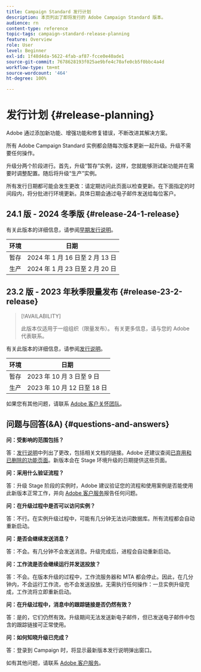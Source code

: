 ```yaml
---
title: Campaign Standard 发行计划
description: 本页列出了即将发行的 Adobe Campaign Standard 版本。
audience: rn
content-type: reference
topic-tags: campaign-standard-release-planning
feature: Overview
role: User
level: Beginner
exl-id: 1f48d4da-5622-4fab-af87-fcce0e40ade1
source-git-commit: 7678628193f025ae9bfe4c70afe0cb5f0bbc4a4d
workflow-type: tm+mt
source-wordcount: '464'
ht-degree: 100%

---
```


# 发行计划 {#release-planning}

Adobe 通过添加新功能、增强功能和修复错误，不断改进其解决方案。

所有 Adobe Campaign Standard 实例都会随每次版本更新一起升级。升级不需要任何操作。

升级分两个阶段进行。首先，升级“暂存”实例，这样，您就能够测试新功能并在需要时调整配置。随后将升级“生产”实例。

所有发行日期都可能会发生更改：请定期访问此页面以检查更新。在下面指定的时间段内，将分批进行环境更新。具体日期会通过电子邮件发送给每位客户。

## 24.1 版 - 2024 冬季版 {#release-24-1-release}

有关此版本的详细信息，请参阅[早期发行说明](e-release-notes.md)。

<table>
 <thead>
  <tr>
   <th> 环境 </th>
   <th> 日期 </th>
  </tr>
 </thead>
 <tbody>
  <tr>
   <td>暂存 </td>
   <td>2024 年 1 月 16 日至 2 月 13 日 </td>
  </tr>
  <tr>
   <td>生产 </td>
   <td>2024 年 1 月 23 日至 2 月 20 日 </td>
  </tr>
 </tbody>
</table>


## 23.2 版 - 2023 年秋季限量发布 {#release-23-2-release}


>[!AVAILABILITY]
>
>此版本仅适用于一组组织（限量发布）。 有关更多信息，请与您的 Adobe 代表联系。

有关此版本的详细信息，请参阅[发行说明](release-notes.md)。

<table>
 <thead>
  <tr>
   <th> 环境 </th>
   <th> 日期 </th>
  </tr>
 </thead>
 <tbody>
  <tr>
   <td>暂存 </td>
   <td>2023 年 10 月 3 日至 9 日 </td>
  </tr>
  <tr>
   <td>生产 </td>
   <td>2023 年 10 月 12 日至 18 日 </td>
  </tr>
 </tbody>
</table>

如果您有其他问题，请联系 [Adobe 客户关怀团队](https://helpx.adobe.com/cn/enterprise/using/support-for-experience-cloud.html)。

## 问题与回答(&amp;A) {#questions-and-answers}

**问：受影响的范围包括？**

答：[发行说明](../../rn/using/release-notes.md)中列出了更改，包括相关文档的链接。Adobe 还建议查阅[已弃用和已删除的功能页面](../../rn/using/deprecated-features.md)。新版本会在 Stage 环境升级的日期提供这些页面。

**问：采用什么验证流程？**

答：升级 Stage 阶段的实例时，Adobe 建议验证您的流程和使用案例是否能使用此新版本正常工作，并向 [Adobe 客户服务](https://helpx.adobe.com/cn/enterprise/using/support-for-experience-cloud.html)报告任何问题。

**问：在升级过程中是否可以访问实例？**

答：不行。在实例升级过程中，可能有几分钟无法访问数据库。所有流程都会自动重新启动。

**问：是否会继续发送消息？**

答：不会。有几分钟不会发送消息。升级完成后，进程会自动重新启动。

**问：工作流是否会继续运行并发送投放？**

答：不会。在版本升级的过程中，工作流服务器和 MTA 都会停止。因此，在几分钟内，不会运行工作流，也不会发送投放。无需执行任何操作：一旦实例升级完成，工作流将立即重新启动。

**问：在升级过程中，消息中的跟踪链接是否仍然有效？**

答：是的，它们仍然有效。升级期间无法发送新电子邮件，但已发送电子邮件中包含的跟踪链接可正常使用。

**问：如何知晓升级已完成？**

答：登录到 Campaign 时，将显示最新版本发行说明弹出窗口。

如有其他问题，请联系 [ Adobe 客户服务](https://helpx.adobe.com/cn/enterprise/using/support-for-experience-cloud.html)。
